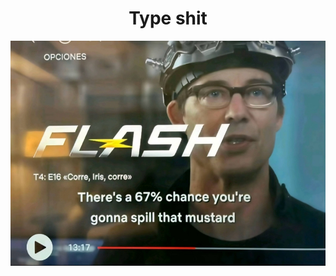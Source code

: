 <h1 align="center">Type shit</h1>
<!-- <h3 align="center"> 6 7 </h3> -->

  <img align="center" alt="Coding" width="1000" src="https://github.com/omarkhaledlol/omarkhaledlol/blob/main/IMG_9283.PNG"> 


